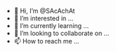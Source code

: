 - 👋 Hi, I’m @SAcAchAt
- 👀 I’m interested in ...
- 🌱 I’m currently learning ...
- 💞️ I’m looking to collaborate on ...
- 📫 How to reach me ...

<!---
SAcAchAt/SAcAchAt is a ✨ special ✨ repository because its `README.md` (this file) appears on your GitHub profile.
You can click the Preview link to take a look at your changes.
--->
